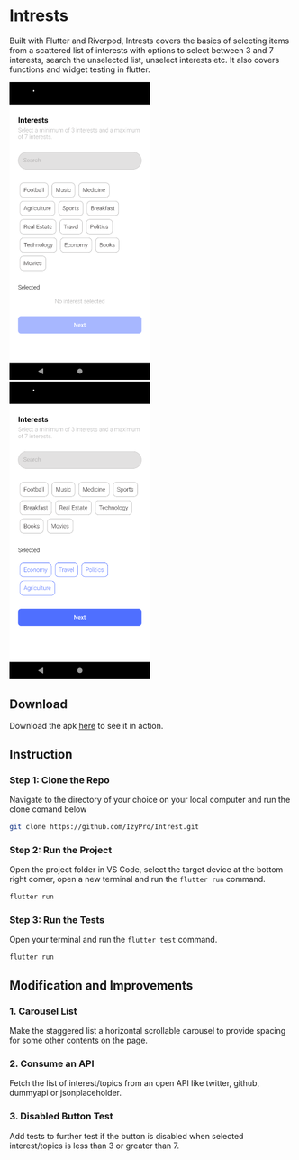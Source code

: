 # Intrests

Built with Flutter and Riverpod, Intrests covers the basics of selecting items from a scattered list of interests with options to select between 3 and 7 interests, search the unselected list, unselect interests etc. It also covers functions and widget testing in flutter.

<img src="https://github.com/IzyPro/Intrest/blob/main/screenshot2.png" width="250">&nbsp;&nbsp;&nbsp;&nbsp;&nbsp;<img src="https://github.com/IzyPro/Intrest/blob/main/screenshot.png" width="250">
## Download
Download the apk [here](https://drive.google.com/file/d/13B2WTQ3H-ZXQ32BNdeOal7LBYaeKAQ-m/view?usp=sharing) to see it in action.

## Instruction
### Step 1: Clone the Repo
Navigate to the directory of your choice on your local computer and run the clone comand below

```bash
git clone https://github.com/IzyPro/Intrest.git
```

### Step 2: Run the Project
Open the project folder in VS Code, select the target device at the bottom right corner, open a new terminal and run the `flutter run` command.

```bash
flutter run
```

### Step 3: Run the Tests
Open your terminal and run the `flutter test` command.

```bash
flutter run
```

## Modification and Improvements
### 1. Carousel List
Make the staggered list a horizontal scrollable carousel to provide spacing for some other contents on the page.
### 2. Consume an API
Fetch the list of interest/topics from an open API like twitter, github, dummyapi or jsonplaceholder.
### 3. Disabled Button Test
Add tests to further test if the button is disabled when selected interest/topics is less than 3 or greater than 7.
